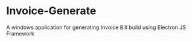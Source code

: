 # Invoice-Generate
A windows application for generating Invoice Bill build using Electron JS Framework
